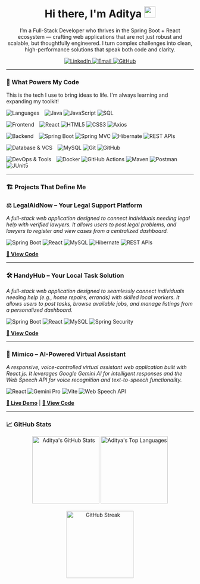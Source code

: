 <!-- 
Hello! This is the final, polished version of my GitHub profile.
It combines a professional header with custom section titles and a detailed stats layout.
Thanks for visiting!
-->

<div id="header" align="center">
  <h1>
    Hi there, I'm Aditya
    <img src="https://emojis.slackmojis.com/emojis/images/1531849430/4246/blob-sunglasses.gif?1531849430" width="30"/>
  </h1>
  <p>
    I’m a Full-Stack Developer who thrives in the Spring Boot + React ecosystem — crafting web applications that are not just robust and scalable, but thoughtfully engineered. I turn complex challenges into clean, high-performance solutions that speak both code and clarity.
  </p>

  <!-- Social Links -->
  <div id="socials">
    <a href="https://www.linkedin.com/in/[YOUR_LINKEDIN_USERNAME]" target="_blank">
      <img src="https://img.shields.io/badge/LinkedIn-0077B5?style=for-the-badge&logo=linkedin&logoColor=white" alt="LinkedIn"/>
    </a>
    <a href="mailto:adityaiche09@gmail.com">
      <img src="https://img.shields.io/badge/Email-D14836?style=for-the-badge&logo=gmail&logoColor=white" alt="Email"/>
    </a>
    <a href="https://github.com/adiTyaIcHe07" target="_blank">
      <img src="https://img.shields.io/badge/GitHub-181717?style=for-the-badge&logo=github&logoColor=white" alt="GitHub"/>
    </a>
  </div>
</div>

---

### 🧠 What Powers My Code
This is the tech I use to bring ideas to life. I'm always learning and expanding my toolkit!

<p>
  <img src="https://img.shields.io/badge/Languages-555555?style=for-the-badge" alt="Languages"/>⠀
  <img src="https://img.shields.io/badge/Java-ED8B00?style=for-the-badge&logo=openjdk&logoColor=white" alt="Java"/> 
  <img src="https://img.shields.io/badge/JavaScript-F7DF1E?style=for-the-badge&logo=javascript&logoColor=black" alt="JavaScript"/> 
  <img src="https://img.shields.io/badge/SQL-4479A1?style=for-the-badge&logo=mysql&logoColor=white" alt="SQL"/>
</p>
<p>
  <img src="https://img.shields.io/badge/Frontend-555555?style=for-the-badge" alt="Frontend"/>⠀
  <img src="https://img.shields.io/badge/React-20232A?style=for-the-badge&logo=react&logoColor=61DAFB" alt="React"/> 
  <img src="https://img.shields.io/badge/HTML5-E34F26?style=for-the-badge&logo=html5&logoColor=white" alt="HTML5"/> 
  <img src="https://img.shields.io/badge/CSS3-1572B6?style=for-the-badge&logo=css3&logoColor=white" alt="CSS3"/> 
  <img src="https://img.shields.io/badge/Axios-5A29E4?style=for-the-badge&logo=axios&logoColor=white" alt="Axios"/>
</p>
<p>
  <img src="https://img.shields.io/badge/Backend-555555?style=for-the-badge" alt="Backend"/>⠀
  <img src="https://img.shields.io/badge/Spring_Boot-6DB33F?style=for-the-badge&logo=spring-boot&logoColor=white" alt="Spring Boot"/> 
  <img src="https://img.shields.io/badge/Spring_MVC-6DB33F?style=for-the-badge&logo=spring&logoColor=white" alt="Spring MVC"/> 
  <img src="https://img.shields.io/badge/Hibernate-59666C?style=for-the-badge&logo=hibernate&logoColor=white" alt="Hibernate"/> 
  <img src="https://img.shields.io/badge/REST_APIs-0277BD?style=for-the-badge&logo=api&logoColor=white" alt="REST APIs"/>
</p>
<p>
  <img src="https://img.shields.io/badge/Database_&_VCS-555555?style=for-the-badge" alt="Database & VCS"/>⠀
  <img src="https://img.shields.io/badge/MySQL-4479A1?style=for-the-badge&logo=mysql&logoColor=white" alt="MySQL"/> 
  <img src="https://img.shields.io/badge/Git-F05032?style=for-the-badge&logo=git&logoColor=white" alt="Git"/> 
  <img src="https://img.shields.io/badge/GitHub-181717?style=for-the-badge&logo=github&logoColor=white" alt="GitHub"/>
</p>
<p>
  <img src="https://img.shields.io/badge/DevOps_&_Tools-555555?style=for-the-badge" alt="DevOps & Tools"/>⠀
  <img src="https://img.shields.io/badge/Docker-2496ED?style=for-the-badge&logo=docker&logoColor=white" alt="Docker"/> 
  <img src="https://img.shields.io/badge/GitHub_Actions-2088FF?style=for-the-badge&logo=github-actions&logoColor=white" alt="GitHub Actions"/> 
  <img src="https://img.shields.io/badge/Maven-C71A36?style=for-the-badge&logo=apache-maven&logoColor=white" alt="Maven"/> 
  <img src="https://img.shields.io/badge/Postman-FF6C37?style=for-the-badge&logo=postman&logoColor=white" alt="Postman"/> 
  <img src="https://img.shields.io/badge/JUnit5-25A162?style=for-the-badge&logo=junit5&logoColor=white" alt="JUnit5"/>
</p>

---

### 🏗️ Projects That Define Me

### ⚖️ LegalAidNow – Your Legal Support Platform
*A full-stack web application designed to connect individuals needing legal help with verified lawyers. It allows users to post legal problems, and lawyers to register and view cases from a centralized dashboard.*

<img src="https://img.shields.io/badge/Spring_Boot-6DB33F?style=flat&logo=spring-boot&logoColor=white" alt="Spring Boot"/> <img src="https://img.shields.io/badge/React-20232A?style=flat&logo=react&logoColor=61DAFB" alt="React"/> <img src="https://img.shields.io/badge/MySQL-4479A1?style=flat&logo=mysql&logoColor=white" alt="MySQL"/> <img src="https://img.shields.io/badge/Hibernate-59666C?style=flat&logo=hibernate&logoColor=white" alt="Hibernate"/> <img src="https://img.shields.io/badge/REST_APIs-0277BD?style=flat&logo=api&logoColor=white" alt="REST APIs"/>

**[📂 View Code](https://github.com/adiTyaIcHe07/[YOUR_LEGAL_AID_REPO_NAME])**

---

### 🛠️ HandyHub – Your Local Task Solution
*A full-stack web application designed to seamlessly connect individuals needing help (e.g., home repairs, errands) with skilled local workers. It allows users to post tasks, browse available jobs, and manage listings from a personalized dashboard.*

<img src="https://img.shields.io/badge/Spring_Boot-6DB33F?style=flat&logo=spring-boot&logoColor=white" alt="Spring Boot"/> <img src="https://img.shields.io/badge/React-20232A?style=flat&logo=react&logoColor=61DAFB" alt="React"/> <img src="https://img.shields.io/badge/MySQL-4479A1?style=flat&logo=mysql&logoColor=white" alt="MySQL"/> <img src="https://img.shields.io/badge/Planned:_Spring_Security-25A162?style=flat" alt="Spring Security"/>

**[📂 View Code](https://github.com/adiTyaIcHe07/[YOUR_HANDYHUB_REPO_NAME])**

---

### 🧠 Mimico – AI-Powered Virtual Assistant
*A responsive, voice-controlled virtual assistant web application built with React.js. It leverages Google Gemini AI for intelligent responses and the Web Speech API for voice recognition and text-to-speech functionality.*

<img src="https://img.shields.io/badge/React-20232A?style=flat&logo=react&logoColor=61DAFB" alt="React"/> <img src="https://img.shields.io/badge/Gemini_Pro-4285F4?style=flat&logo=google-gemini&logoColor=white" alt="Gemini Pro"/> <img src="https://img.shields.io/badge/Vite-646CFF?style=flat&logo=vite&logoColor=white" alt="Vite"/> <img src="https://img.shields.io/badge/Web_Speech_API-F05032?style=flat&logo=html5&logoColor=white" alt="Web Speech API"/>

**[🚀 Live Demo](https://mimico-advanced-virtual-assistant.netlify.app/)** | **[📂 View Code](https://github.com/adiTyaIcHe07/[YOUR_MIMICO_REPO_NAME])**

---

### 📈 GitHub Stats

<div align="center">

  <!-- GitHub Stats Card -->
  <img height="180em" src="https://github-readme-stats.vercel.app/api?username=adiTyaIcHe07&show_icons=true&theme=tokyonight&include_all_commits=true&count_private=true" alt="Aditya's GitHub Stats"/>

  <!-- Top Languages -->
  <img height="180em" src="https://github-readme-stats.vercel.app/api/top-langs/?username=adiTyaIcHe07&layout=compact&langs_count=8&theme=tokyonight" alt="Aditya's Top Languages"/>

</div>

<br />

<div align="center">

  <!-- GitHub Streak Stats -->
  <img height="180em" src="https://streak-stats.demolab.com/?user=adiTyaIcHe07&theme=tokyonight" alt="GitHub Streak"/>

</div>
